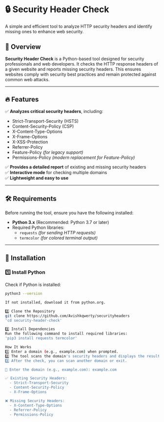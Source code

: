 # 🔒 Security Header Check  

A simple and efficient tool to analyze HTTP security headers and identify missing ones to enhance web security.

## 🚀 Overview  
**Security Header Check** is a Python-based tool designed for security professionals and web developers. It checks the HTTP response headers of a given website and reports missing security headers. This ensures websites comply with security best practices and remain protected against common web attacks.

---

## 🔥 Features  
✅ **Analyzes critical security headers**, including:  
- Strict-Transport-Security (HSTS)  
- Content-Security-Policy (CSP)  
- X-Content-Type-Options  
- X-Frame-Options  
- X-XSS-Protection  
- Referrer-Policy  
- Feature-Policy *(for legacy support)*  
- Permissions-Policy *(modern replacement for Feature-Policy)*  

✅ **Provides a detailed report** of existing and missing security headers  
✅ **Interactive mode** for checking multiple domains  
✅ **Lightweight and easy to use**  

---

## 🛠️ Requirements  
Before running the tool, ensure you have the following installed:  
- **Python 3.x** (Recommended: Python 3.7 or later)  
- Required Python libraries:  
  - `requests` *(for sending HTTP requests)*  
  - `termcolor` *(for colored terminal output)*  

---

## 🔧 Installation  

### **1️⃣ Install Python**  
Check if Python is installed:  
```bash
python3 --version

If not installed, download it from python.org.

2️⃣ Clone the Repository
git clone https://github.com/Avishkqwerty/securityheaders
'cd security-header-check'

3️⃣ Install Dependencies
Run the following command to install required libraries:
'pip3 install requests termcolor'

How It Works
1️⃣ Enter a domain (e.g., example.com) when prompted.
2️⃣ The tool scans the domain's security headers and displays the results.
3️⃣ After the check, you can scan another domain or exit.

🔹 Enter the domain (e.g., example.com): example.com

✅ Existing Security Headers:
  - Strict-Transport-Security
  - Content-Security-Policy
  - X-Frame-Options

❌ Missing Security Headers:
  - X-Content-Type-Options
  - Referrer-Policy
  - Permissions-Policy





